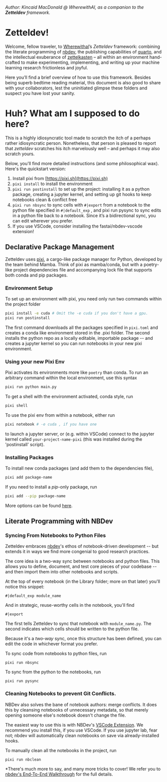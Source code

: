 *Author: Kincaid MacDonald @ WherewithAI, as a companion to the **Zetteldev** framework.*
# Zetteldev!

Welcome, fellow traveler, to [Wherewithal](http://wherewith.ai)’s *Zetteldev* framework: combining the literate programming of [nbdev](https://nbdev.fast.ai), the publishing capabilities of [quarto](https://quarto.org), and the intellectual exuberance of [zettelkasten](https://obsidian.md) – all within an environment hand-crafted to make experimenting, implementing, and writing up your machine learning research frictionless and joyful.

Here you’ll find a brief overview of how to use this framework. Besides being superb bedtime reading material, this document is also good to share with your collaborators, lest the uninitiated glimpse these folders and suspect you have lost your sanity.
# Huh? What am I supposed to do here?

This is a highly idiosyncratic tool made to scratch the itch of a perhaps rather idiosyncratic person. Nonetheless, that person is pleased to report that *zetteldev* scratches his itch marvelously well – and perhaps it may also scratch yours.

Below, you'll find more detailed instructions (and some philosophical wax). Here's the quickstart version:

1. Install pixi from [https://pixi.sh](https://pixi.sh)
2. `pixi install` to install the environment
3. `pixi run postinstall` to set up the project: installing it as a python package, creating a jupyter kernel, and setting up git hooks to keep notebooks clean & conflict free
4. `pixi run nbsync` to sync cells with `#|export` from a notebook to the python file specified in `#|default_exp` , and pixi run pysync to sync edits in a python file back to a notebook. Since it’s a bidirectional sync, you can edit wherever you prefer.
5. If you use VSCode, consider installing the fastai/nbdev-vscode extension!

## Declarative Package Management

Zetteldev uses [pixi](https://pixi.sh), a cargo-like package manager for Python, developed by the team behind Mamba. Think of pixi as mamba/conda, but with a poetry-like project dependencies file and accompanying lock file that supports both conda and pip packages. 

### Environment Setup

To set up an environment with pixi, you need only run two commands within the project folder

```sh
pixi install -e cuda # Omit the -e cuda if you don't have a gpu.
pixi run postinstall
```
The first command downloads all the packages specified in `pixi.toml` and creates a conda like environment stored in the .pixi folder. The second installs the python repo as a locally editable, importable package -- and creates a jupyter kernel so you can run notebooks in your new pixi environment.

### Using your new Pixi Env

Pixi activates its environments more like `poetry` than conda. To run an arbitrary command within the local environment, use this syntax

```sh
pixi run python main.py
```

To get a shell with the environment activated, conda style, run 

```sh
pixi shell
```

To use the pixi env from within a notebook, either run

```sh
pixi notebook # -e cuda , if you have one
```
to launch a jupyter server, or (e.g. within VSCode) connect to the jupyter kernel called `your-project-name-pixi` (this was installed during the 'postinstall' script).


### Installing Packages

To install new conda packages (and add them to the dependencies file),

```sh
pixi add package-name
```

If you need to install a *pip*-only package, run

```sh
pixi add --pip package-name
```

More options can be found [here](https://pixi.sh/latest/cli/#install).


## Literate Programming with NBDev

### Syncing From Notebooks to Python Files

Zetteldev embraces [nbdev](https://nbdev.fast.ai)'s ethos of notebook-driven development -- but extends it in ways we find more congenial to good research practices.

The core idea is a two-way sync between notebooks and python files. This allows you to define, document, and test core pieces of your codebase -- and then import them into other notebooks and scripts.

At the top of every notebook (in the Library folder; more on that later) you'll notice this snippet:

```
#|default_exp module_name
```

And in strategic, reuse-worthy cells in the notebook, you'll find
```
#|export
```

The first tells Zetteldev to sync that notebook with `module_name.py`.  The second indicates which cells should be written to the python file.

Because it's a *two-way* sync, once this structure has been defined, you can edit the code in whichever format you prefer. 

To sync code from notebooks to python files, run 
```
pixi run nbsync
```

To sync from the python to the notebooks, run 

```
pixi run pysync
```

### Cleaning Notebooks to prevent Git Conflicts.

NBDev also solves the bane of notebook authors: merge conflicts. It does this by cleansing notebooks of unnecessary metadata, so that merely opening someone else's notebook doesn't change the file.

The easiest way to use this is with NBDev's [VSCode Extension](https://github.com/fastai/nbdev-vscode). We recommend you install this, if you use VSCode. If you use jupyter lab, fear not; nbdev will automatically clean notebooks on save via already-installed hooks.

To manually clean all the notebooks in the project, run 
```
pixi run nbclean
```

*There's much more to say, and many more tricks to cover! We refer you to [nbdev's End-To-End Walkthrough](https://nbdev.fast.ai/tutorials/tutorial.html) for the full details.